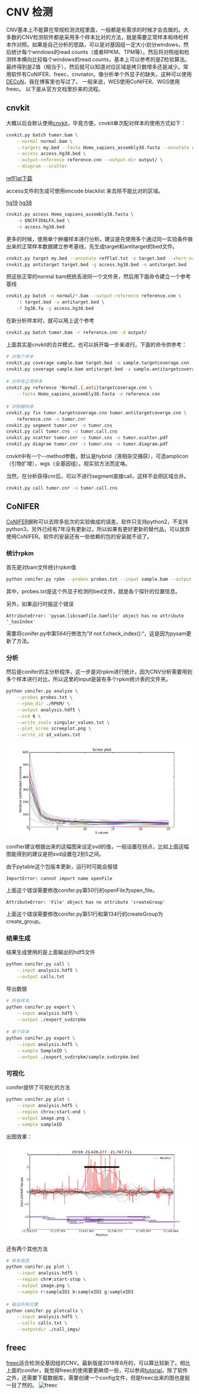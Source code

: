 # CNV 检测

CNV基本上不能算在常规检测流程里面，一般都是有需求的时候才会去做的。大多数的CNV检测软件都是采用多个样本比对的方法，就是需要正常样本和待检样本作对照。如果是自己分析的思路，可以是对基因组一定大小划分windows，然后统计每个windows的read counts（或者RPKM、TPM等）。然后将对照组和检测样本横向比较每个windows的read counts，基本上可以参考的是Z检验算法。最终得到是Z值（相当于），然后就可以知道对应区域是拷贝数增多还是减少。常用软件有CoNIFER、freec、cnvnator。像分析单个外显子的缺失，这种可以使用[DECoN](https://pzweuj.github.io/2019/05/21/DECoN.html)，我在博客里也写过了。
一般来说，WES使用CoNIFER、WGS使用freec。
以下是从官方文档里抄来的流程。

## cnvkit
大概以后会默认使用[cnvkit](https://cnvkit.readthedocs.io/en/stable/)，毕竟方便。cnvkit单次配对样本的使用方式如下：
```bash
cnvkit.py batch tumor.bam \
	--normal normal.bam \
	--targets my.bed --fasta Homo_sapiens_assembly38.fasta --annotate refFlat.txt \
	--access access.hg38.bed \
	--output-reference reference.cnn --output-dir output/ \
	--diagram --scatter
```

[refFlat下载](http://hgdownload.cse.ucsc.edu/goldenpath/hg38/database/refFlat.txt.gz)

access文件的生成可使用encode blacklist 来去除不能比对的区域。

[hg19](http://hgdownload.cse.ucsc.edu/goldenpath/hg19/encodeDCC/wgEncodeMapability/wgEncodeDukeMapabilityRegionsExcludable.bed.gz)         [hg38](https://www.encodeproject.org/files/ENCFF356LFX/@@download/ENCFF356LFX.bed.gz)

```bash
cnvkit.py access Homo_sapiens_assembly38.fasta \
	-x ENCFF356LFX.bed \
	-o access.hg38.bed
```

更多的时候，使用单个肿瘤样本进行分析。建议是先使用多个通过同一实验条件做出来的正常样本数据建立参考基线，先生成target和antitarget的bed文件。
```bash
cnvkit.py target my.bed --annotate refFlat.txt -o target.bed --short-names
cnvkit.py antitarget target.bed -g access.hg38.bed -o antitarget.bed
```

把这些正常的normal bam统统丢进同一个文件夹，然后用下面命令建立一个参考基线
```bash
cnvkit.py batch -n normal/*.bam --output-reference reference.cnn \
	-t target.bed -a antitarget.bed \
	-f hg38.fa -g access.hg38.bed
```

在新分析样本时，就可以用上这个参考
```bash
cnvkit.py batch tumor.bam -r reference.cnn -d output/
```

上面其实是cnvkit的合并模式，也可以拆开每一步来进行。下面的命令供参考：
```bash
# 对每个样本
cnvkit.py coverage sample.bam target.bed -o sample.targetcoverage.cnn
cnvkit.py coverage sample.bam antitarget.bed -o sample.antitargetcoverage.cnn

# 对所有正常样本
cnvkit.py reference *Normal.{,anti}targetcoverage.cnn \
	--fasta Homo_sapiens_assembly38.fasta -o reference.cnn
	
# 对肿瘤样本
cnvkit.py fix tumor.targetcoverage.cnn tumor.antitargetcoverge.cnn \
	reference.cnn -o tumor.cnr
cnvkit.py segment tumor.cnr -o tumor.cns
cnvkit.py call tumor.cns -o tumor.call.cns
cnvkit.py scatter tumor.cnr -s tumor.cns -o tumor.scatter.pdf
cnvkit.py diagram tumor.cnr -s tumor.cns -o tumor.diagram.pdf
```

cnvkit中有一个--method参数，默认是hybrid（液相杂交捕获），可选amplicon（引物扩增），wgs（全基因组）。视实验方法而定咯。

当然，在分析获得cnr后，可以不进行segment直接call，这样不会把区域合并。
```bash
cnvkit.py call tumor.cnr -o tumor.call.cns
```

## CoNIFER
[CoNIFER](http://conifer.sourceforge.net/)据称可以去除多批次的实验做成的误差。软件只支持python2，不支持python3，另外已经有7年没有更新过，所以如果有更好更新的替代品，可以放弃使用CoNIFER。软件的安装还有一些依赖的包的安装就不说了。

### 统计rpkm
首先是对bam文件统计rpkm值
```bash
python conifer.py rpkm --probes probes.txt --input sample.bam --output sample.rpkm.txt
```
其中，probes.txt是这个外显子检测的bed文件，就是各个探针的位置信息。

另外，如果运行时报这个错误
```
AttributeError: 'pysam.libcsamfile.Samfile' object has no attribute '_hasIndex'
```
需要将conifer.py中第564行修改为”if not f.check_index():“，这是因为pysam更新了方法。

### 分析
然后是conifer的主分析程序，这一步是对rpkm进行统计，因为CNV分析需要用到多个样本进行对比，所以这里的input是装有多个rpkm统计表的文件夹。
```bash
python conifer.py analyze \
	--probes probes.txt \
	--rpkm_dir ./RPKM/ \
	--output analysis.hdf5 \
	--svd 6 \
	--write_svals singular_values.txt \
	--plot_scree screeplot.png \
	--write_sd sd_values.txt
```
![sv1](https://raw.githubusercontent.com/pzweuj/pzweuj.github.io/master/content/data/project_pics/conifer.png)

conifier建议根据出来的这幅图来设定svd的值，一般设置在拐点，比如上面这幅图能得到的建议是把svd设置在2到5之间。


由于pytable这个包版本更新，运行时可能会报错
```
ImportError: cannot import name openFile
```
上面这个错误需要修改conifer.py第50行的openFile为open_file。

```
AttributeError: 'File' object has no attribute 'createGroup'
```
上面这个错误需要修改conifer.py第51行和第134行的createGroup为create_group。



### 结果生成
结果生成使用的是上面输出的hdf5文件
```bash
python conifer.py call \
	--input analysis.hdf5 \
	--output calls.txt
```

导出数据
```bash
# 所有样本
python conifer.py export \
	--input analysis.hdf5 \
	--output ./export_svdzrpkm

# 单个样本
python conifer.py export \
	--input analysis.hdf5 \
	--sample SampleID \
	--output ./export_svdzrpkm/sample.svdzrpkm.bed
```

### 可视化
conifer提供了可视化的方法
```bash
python conifer.py plot \
	--input analysis.hdf5 \
	--region chrxx:start-end \
	--output image.png \
	--sample sampleID
```
出图效果：

![sv2](https://raw.githubusercontent.com/pzweuj/pzweuj.github.io/master/content/data/project_pics/chr16_21426277_21747711_NA18517.png)


还有两个其他方法
```bash
# 样本高亮
python conifer.py plot \
	--input analysis.hdf5 \
	--region chr#:start-stop \
	--output image.png \
	--sample r:sampleID1 b:sampleID2 g:sampleID3

# 输出所有位置
python conifer.py plotcalls \
	--input analysis.hdf5 \
	--calls calls.txt \
	--outputdir ./call_imgs/
```

## freec
[freec](http://boevalab.com/FREEC/)适合检测全基因组的CNV。最新版是2018年8月的，可以算比较新了。相比上面的conifer，我觉得freec的使用要更麻烦一些，可以参阅[tutorial](http://boevalab.com/FREEC/tutorial.html)，除了软件之外，还需要下载数据库，需要创建一个config文件，但是freec出来的图也是挺一目了然的。
![freec](http://boevalab.com/FREEC/images/xxx.png)
